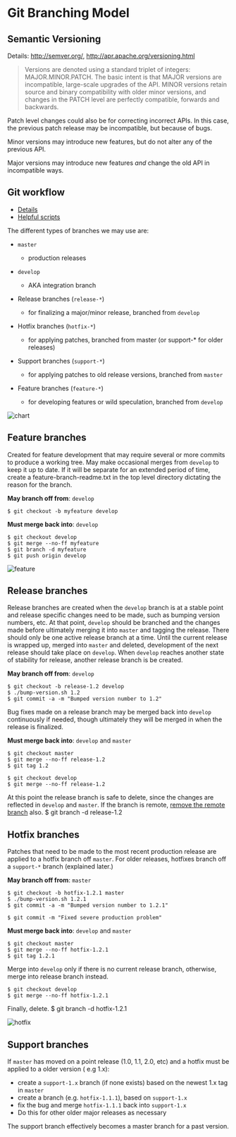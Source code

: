 # Git Branching Model

## Semantic Versioning
Details: http://semver.org/, http://apr.apache.org/versioning.html

> Versions are denoted using a standard triplet of integers: MAJOR.MINOR.PATCH. The basic intent is that MAJOR versions are incompatible, large-scale upgrades of the API. MINOR versions retain source and binary compatibility with older minor versions, and changes in the PATCH level are perfectly compatible, forwards and backwards.


Patch level changes could also be for correcting incorrect APIs. In this case, the previous patch release may be incompatible, but because of bugs.

Minor versions may introduce new features, but do not alter any of the previous API.

Major versions may introduce new features *and* change the old API in incompatible ways.

## Git workflow
* [Details](http://nvie.com/archives/323/)
* [Helpful scripts](https://github.com/nvie/gitflow)

The different types of branches we may use are:

* `master`
	* production releases
		
* `develop`
	* AKA integration branch
		
* Release branches (`release-*`)
	* for finalizing a major/minor release, branched from `develop`
		
* Hotfix branches (`hotfix-*`)
	* for applying patches, branched from master (or support-* for older releases)
		
* Support branches (`support-*`)
	* for applying patches to old release versions, branched from `master`
		
* Feature branches (`feature-*`)
	* for developing features or wild speculation, branched from `develop`

![chart](https://nvie.com/img/git-model@2x.png)

Feature branches
----------------
Created for feature development that may require several or more commits to produce a working tree. May make occasional merges from `develop` to keep it up to date. If it will be separate for an extended period of time, create a feature-branch-readme.txt in the top level directory dictating the reason for the branch.

**May branch off from**: `develop`
	
	$ git checkout -b myfeature develop

**Must merge back into**: `develop`
	
	$ git checkout develop
	$ git merge --no-ff myfeature
	$ git branch -d myfeature
	$ git push origin develop

![feature](https://nvie.com/img/fb@2x.png)

Release branches
----------------
Release branches are created when the `develop` branch is at a stable point and release specific changes need to be made, such as bumping version numbers, etc. At that point, `develop` should be branched and the changes made before ultimately merging it into `master` and tagging the release. There should only be one active release branch at a time. Until the current release is wrapped up, merged into `master` and deleted, development of the next release should take place on `develop`. When `develop` reaches another state of stability for release, another release branch is be created.

**May branch off from**: `develop`
	
	$ git checkout -b release-1.2 develop
	$ ./bump-version.sh 1.2
	$ git commit -a -m "Bumped version number to 1.2"
	
Bug fixes made on a release branch may be merged back into `develop` continuously if needed, though ultimately they will be merged in when the release is finalized.

**Must merge back into**: `develop` and `master`
	
	$ git checkout master
	$ git merge --no-ff release-1.2
	$ git tag 1.2
	
	$ git checkout develop
	$ git merge --no-ff release-1.2

At this point the release branch is safe to delete, since the changes are reflected in `develop` and `master`. If the branch is remote, [remove the remote branch](http://github.com/guides/remove-a-remote-branch) also.
	$ git branch -d release-1.2
	
Hotfix branches
---------------
Patches that need to be made to the most recent production release are applied to a hotfix branch off `master`.  For older releases, hotfixes branch off a `support-*` branch (explained later.)

**May branch off from**: `master`
	
	$ git checkout -b hotfix-1.2.1 master
	$ ./bump-version.sh 1.2.1
	$ git commit -a -m "Bumped version number to 1.2.1"
	
	$ git commit -m "Fixed severe production problem"
	
**Must merge back into**: `develop` and `master`
	
	$ git checkout master
	$ git merge --no-ff hotfix-1.2.1
	$ git tag 1.2.1
	
Merge into `develop` only if there is no current release branch, otherwise, merge into release branch instead.
	
	$ git checkout develop
	$ git merge --no-ff hotfix-1.2.1
	
Finally, delete.
	$ git branch -d hotfix-1.2.1

![hotfix](https://nvie.com/img/hotfix-branches@2x.png)
	
Support branches
----------------

If `master` has moved on a point release (1.0, 1.1, 2.0, etc) and a hotfix must be applied to a older version ( e.g 1.x):

* create a `support-1.x` branch (if none exists) based on the newest 1.x tag in `master`
* create a branch (e.g. `hotfix-1.1.1`), based on `support-1.x`
* fix the bug and merge `hotfix-1.1.1` back into `support-1.x`
* Do this for other older major releases as necessary
	
The support branch effectively becomes a master branch for a past version.